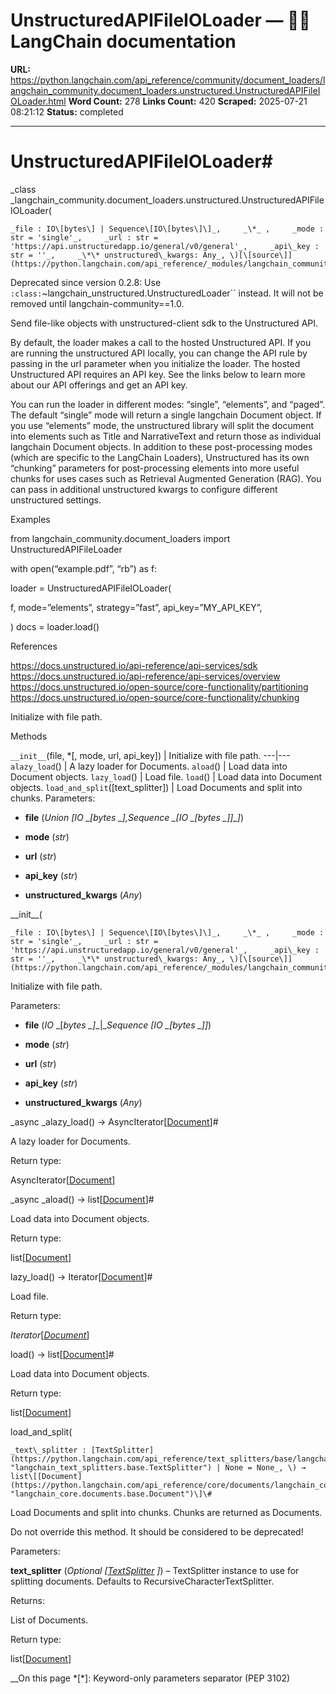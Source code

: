 # UnstructuredAPIFileIOLoader — 🦜🔗 LangChain  documentation

**URL:** https://python.langchain.com/api_reference/community/document_loaders/langchain_community.document_loaders.unstructured.UnstructuredAPIFileIOLoader.html
**Word Count:** 278
**Links Count:** 420
**Scraped:** 2025-07-21 08:21:12
**Status:** completed

---

# UnstructuredAPIFileIOLoader\#

_class _langchain\_community.document\_loaders.unstructured.UnstructuredAPIFileIOLoader\(

    _file : IO\[bytes\] | Sequence\[IO\[bytes\]\]_,     _\*_ ,     _mode : str = 'single'_,     _url : str = 'https://api.unstructuredapp.io/general/v0/general'_,     _api\_key : str = ''_,     _\*\* unstructured\_kwargs: Any_, \)[\[source\]](https://python.langchain.com/api_reference/_modules/langchain_community/document_loaders/unstructured.html#UnstructuredAPIFileIOLoader)\#     

Deprecated since version 0.2.8: Use `:class:`~langchain_unstructured.UnstructuredLoader`` instead. It will not be removed until langchain-community==1.0.

Send file-like objects with unstructured-client sdk to the Unstructured API.

By default, the loader makes a call to the hosted Unstructured API. If you are running the unstructured API locally, you can change the API rule by passing in the url parameter when you initialize the loader. The hosted Unstructured API requires an API key. See the links below to learn more about our API offerings and get an API key.

You can run the loader in different modes: “single”, “elements”, and “paged”. The default “single” mode will return a single langchain Document object. If you use “elements” mode, the unstructured library will split the document into elements such as Title and NarrativeText and return those as individual langchain Document objects. In addition to these post-processing modes \(which are specific to the LangChain Loaders\), Unstructured has its own “chunking” parameters for post-processing elements into more useful chunks for uses cases such as Retrieval Augmented Generation \(RAG\). You can pass in additional unstructured kwargs to configure different unstructured settings.

Examples

from langchain\_community.document\_loaders import UnstructuredAPIFileLoader

with open\(“example.pdf”, “rb”\) as f:     

loader = UnstructuredAPIFileIOLoader\(     

f, mode=”elements”, strategy=”fast”, api\_key=”MY\_API\_KEY”,

\) docs = loader.load\(\)

References

<https://docs.unstructured.io/api-reference/api-services/sdk> <https://docs.unstructured.io/api-reference/api-services/overview> <https://docs.unstructured.io/open-source/core-functionality/partitioning> <https://docs.unstructured.io/open-source/core-functionality/chunking>

Initialize with file path.

Methods

`__init__`\(file, \*\[, mode, url, api\_key\]\) | Initialize with file path.   ---|---   `alazy_load`\(\) | A lazy loader for Documents.   `aload`\(\) | Load data into Document objects.   `lazy_load`\(\) | Load file.   `load`\(\) | Load data into Document objects.   `load_and_split`\(\[text\_splitter\]\) | Load Documents and split into chunks.      Parameters:     

  * **file** \(_Union_ _\[__IO_ _\[__bytes_ _\]__,__Sequence_ _\[__IO_ _\[__bytes_ _\]__\]__\]_\)

  * **mode** \(_str_\)

  * **url** \(_str_\)

  * **api\_key** \(_str_\)

  * **unstructured\_kwargs** \(_Any_\)

\_\_init\_\_\(

    _file : IO\[bytes\] | Sequence\[IO\[bytes\]\]_,     _\*_ ,     _mode : str = 'single'_,     _url : str = 'https://api.unstructuredapp.io/general/v0/general'_,     _api\_key : str = ''_,     _\*\* unstructured\_kwargs: Any_, \)[\[source\]](https://python.langchain.com/api_reference/_modules/langchain_community/document_loaders/unstructured.html#UnstructuredAPIFileIOLoader.__init__)\#     

Initialize with file path.

Parameters:     

  * **file** \(_IO_ _\[__bytes_ _\]__|__Sequence_ _\[__IO_ _\[__bytes_ _\]__\]_\)

  * **mode** \(_str_\)

  * **url** \(_str_\)

  * **api\_key** \(_str_\)

  * **unstructured\_kwargs** \(_Any_\)

_async _alazy\_load\(\) → AsyncIterator\[[Document](https://python.langchain.com/api_reference/core/documents/langchain_core.documents.base.Document.html#langchain_core.documents.base.Document "langchain_core.documents.base.Document")\]\#     

A lazy loader for Documents.

Return type:     

AsyncIterator\[[Document](https://python.langchain.com/api_reference/core/documents/langchain_core.documents.base.Document.html#langchain_core.documents.base.Document "langchain_core.documents.base.Document")\]

_async _aload\(\) → list\[[Document](https://python.langchain.com/api_reference/core/documents/langchain_core.documents.base.Document.html#langchain_core.documents.base.Document "langchain_core.documents.base.Document")\]\#     

Load data into Document objects.

Return type:     

list\[[Document](https://python.langchain.com/api_reference/core/documents/langchain_core.documents.base.Document.html#langchain_core.documents.base.Document "langchain_core.documents.base.Document")\]

lazy\_load\(\) → Iterator\[[Document](https://python.langchain.com/api_reference/core/documents/langchain_core.documents.base.Document.html#langchain_core.documents.base.Document "langchain_core.documents.base.Document")\]\#     

Load file.

Return type:     

_Iterator_\[[_Document_](https://python.langchain.com/api_reference/core/documents/langchain_core.documents.base.Document.html#langchain_core.documents.base.Document "langchain_core.documents.base.Document")\]

load\(\) → list\[[Document](https://python.langchain.com/api_reference/core/documents/langchain_core.documents.base.Document.html#langchain_core.documents.base.Document "langchain_core.documents.base.Document")\]\#     

Load data into Document objects.

Return type:     

list\[[Document](https://python.langchain.com/api_reference/core/documents/langchain_core.documents.base.Document.html#langchain_core.documents.base.Document "langchain_core.documents.base.Document")\]

load\_and\_split\(

    _text\_splitter : [TextSplitter](https://python.langchain.com/api_reference/text_splitters/base/langchain_text_splitters.base.TextSplitter.html#langchain_text_splitters.base.TextSplitter "langchain_text_splitters.base.TextSplitter") | None = None_, \) → list\[[Document](https://python.langchain.com/api_reference/core/documents/langchain_core.documents.base.Document.html#langchain_core.documents.base.Document "langchain_core.documents.base.Document")\]\#     

Load Documents and split into chunks. Chunks are returned as Documents.

Do not override this method. It should be considered to be deprecated\!

Parameters:     

**text\_splitter** \(_Optional_ _\[_[_TextSplitter_](https://python.langchain.com/api_reference/text_splitters/base/langchain_text_splitters.base.TextSplitter.html#langchain_text_splitters.base.TextSplitter "langchain_text_splitters.base.TextSplitter") _\]_\) – TextSplitter instance to use for splitting documents. Defaults to RecursiveCharacterTextSplitter.

Returns:     

List of Documents.

Return type:     

list\[[Document](https://python.langchain.com/api_reference/core/documents/langchain_core.documents.base.Document.html#langchain_core.documents.base.Document "langchain_core.documents.base.Document")\]

__On this page   *[\*]: Keyword-only parameters separator (PEP 3102)